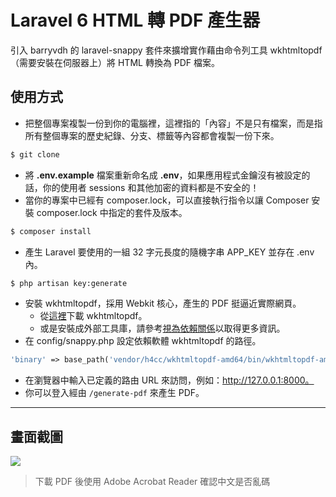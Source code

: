 # Laravel 6 HTML 轉 PDF 產生器

引入 barryvdh 的 laravel-snappy 套件來擴增實作藉由命令列工具 wkhtmltopdf （需要安裝在伺服器上）將 HTML 轉換為 PDF 檔案。

## 使用方式
- 把整個專案複製一份到你的電腦裡，這裡指的「內容」不是只有檔案，而是指所有整個專案的歷史紀錄、分支、標籤等內容都會複製一份下來。
```sh
$ git clone
```
- 將 __.env.example__ 檔案重新命名成 __.env__，如果應用程式金鑰沒有被設定的話，你的使用者 sessions 和其他加密的資料都是不安全的！
- 當你的專案中已經有 composer.lock，可以直接執行指令以讓 Composer 安裝 composer.lock 中指定的套件及版本。
```sh
$ composer install
```
- 產⽣ Laravel 要使用的一組 32 字元長度的隨機字串 APP_KEY 並存在 .env 內。
```sh
$ php artisan key:generate
```
- 安裝 wkhtmltopdf，採用 Webkit 核心，產生的 PDF 挺逼近實際網頁。
  - 從[這裡](http://wkhtmltopdf.org/downloads.html)下載 wkhtmltopdf。 
  - 或是安裝成外部工具庫，請參考[視為依賴關係](https://github.com/KnpLabs/snappy#wkhtmltopdf-binary-as-composer-dependencies)以取得更多資訊。
- 在 config/snappy.php 設定依賴軟體 wkhtmltopdf 的路徑。
```php
'binary' => base_path('vendor/h4cc/wkhtmltopdf-amd64/bin/wkhtmltopdf-amd64'),
```
- 在瀏覽器中輸入已定義的路由 URL 來訪問，例如：http://127.0.0.1:8000。
- 你可以登入經由 `/generate-pdf` 來產生 PDF。

----

## 畫面截圖
![](https://i.imgur.com/kuocbXM.png)
> 下載 PDF 後使用 Adobe Acrobat Reader 確認中文是否亂碼 
